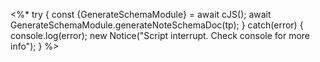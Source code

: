 <%*
try {
	const {GenerateSchemaModule} = await cJS();
	await GenerateSchemaModule.generateNoteSchemaDoc(tp);
} catch(error) {
	console.log(error);
	new Notice("Script interrupt. Check console for more info");
}
%>